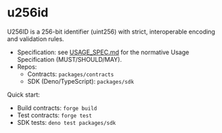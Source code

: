 # u256id
U256ID is a 256-bit identifier (uint256) with strict, interoperable encoding and validation rules.

- Specification: see [USAGE_SPEC.md](./USAGE_SPEC.md) for the normative Usage Specification (MUST/SHOULD/MAY).
- Repos:
  - Contracts: `packages/contracts`
  - SDK (Deno/TypeScript): `packages/sdk`

Quick start:

- Build contracts: `forge build`
- Test contracts: `forge test`
- SDK tests: `deno test packages/sdk`
